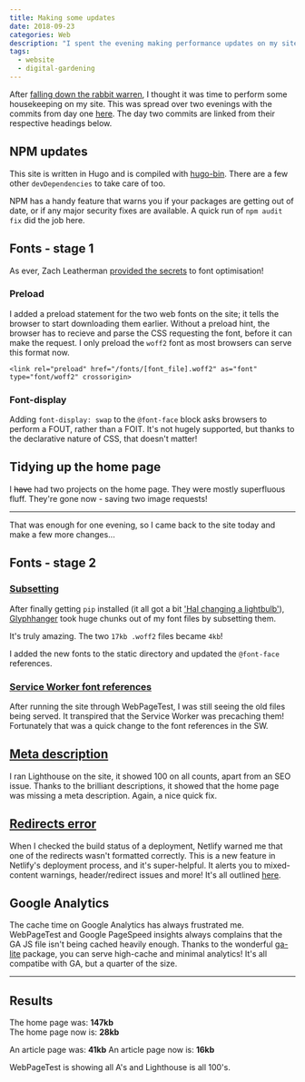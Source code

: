 ```yaml
---
title: Making some updates
date: 2018-09-23
categories: Web
description: "I spent the evening making performance updates on my site"
tags:
  - website
  - digital-gardening
---
```


After [falling down the rabbit warren](/blog/down-the-rabbit-warren/), I thought it was time to perform some housekeeping on my site. This was spread over two evenings with the commits from day one [here](https://github.com/trys/trysv4/commit/b5a72e3b3404e9892d8b66100e92b2972cf2dbde). The day two commits are linked from their respective headings below.

## NPM updates

This site is written in Hugo and is compiled with [hugo-bin](https://www.npmjs.com/package/hugo-bin). There are a few other `devDependencies` to take care of too.

NPM has a handy feature that warns you if your packages are getting out of date, or if any major security fixes are available. A quick run of `npm audit fix` did the job here.

## Fonts - stage 1

As ever, Zach Leatherman [provided the secrets](https://www.zachleat.com/web/font-checklist/) to font optimisation!

### Preload

I added a preload statement for the two web fonts on the site; it tells the browser to start downloading them earlier. Without a preload hint, the browser has to recieve and parse the CSS requesting the font, before it can make the request. I only preload the `woff2` font as most browsers can serve this format now.

`<link rel="preload" href="/fonts/[font_file].woff2" as="font" type="font/woff2" crossorigin>`

### Font-display

Adding `font-display: swap` to the `@font-face` block asks browsers to perform a FOUT, rather than a FOIT. It's not hugely supported, but thanks to the declarative nature of CSS, that doesn't matter!

## Tidying up the home page

I <del>have</del> had two projects on the home page. They were mostly superfluous fluff. They're gone now - saving two image requests!

---

That was enough for one evening, so I came back to the site today and make a few more changes...

## Fonts - stage 2

### [Subsetting](https://github.com/trys/trysv4/commit/b6a68ccea1cc49822ede4c95edcf01b6691a490f)

After finally getting `pip` installed (it all got a bit ['Hal changing a lightbulb'](https://www.youtube.com/watch?v=AbSehcT19u0)), [Glyphhanger](https://www.zachleat.com/web/glyphhanger/) took huge chunks out of my font files by subsetting them.

It's truly amazing. The two `17kb .woff2` files became `4kb`!

I added the new fonts to the static directory and updated the `@font-face` references.

### [Service Worker font references](https://github.com/trys/trysv4/commit/86199800f0726074368951c60f742b4c7e5341dc)

After running the site through WebPageTest, I was still seeing the old files being served. It transpired that the Service Worker was precaching them! Fortunately that was a quick change to the font references in the SW.

## [Meta description](https://github.com/trys/trysv4/commit/abaa30f2bb313f3edac924002234a5c75bc7839c)

I ran Lighthouse on the site, it showed 100 on all counts, apart from an SEO issue. Thanks to the brilliant descriptions, it showed that the home page was missing a meta description. Again, a nice quick fix.

## [Redirects error](https://github.com/trys/trysv4/commit/cc5ee0d5fb8cf821b59089f968cec905987aa3a6)

When I checked the build status of a deployment, Netlify warned me that one of the redirects wasn't formatted correctly. This is a new feature in Netlify's deployment process, and it's super-helpful. It alerts you to mixed-content warnings, header/redirect issues and more! It's all outlined [here](https://www.netlify.com/blog/2018/09/05/more-confident-deployments-thanks-to-netlify-deploy-summaries/).

## Google Analytics

The cache time on Google Analytics has always frustrated me. WebPageTest and Google PageSpeed insights always complains that the GA JS file isn't being cached heavily enough. Thanks to the wonderful [ga-lite](https://github.com/jehna/ga-lite) package, you can serve high-cache and minimal analytics! It's all compatibe with GA, but a quarter of the size.

---

## Results

The home page was: **147kb**  
The home page now is: **28kb**

An article page was: **41kb**
An article page now is: **16kb**

WebPageTest is showing all A's and Lighthouse is all 100's.
